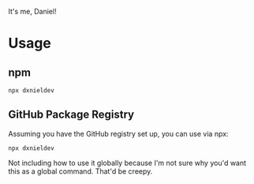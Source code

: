 It's me, Daniel!

# Usage

## npm

```
npx dxnieldev
```

## GitHub Package Registry

Assuming you have the GitHub registry set up, you can use via npx:

```
npx dxnieldev
```

Not including how to use it globally because I'm not sure why you'd want this as a global command. That'd be creepy.

